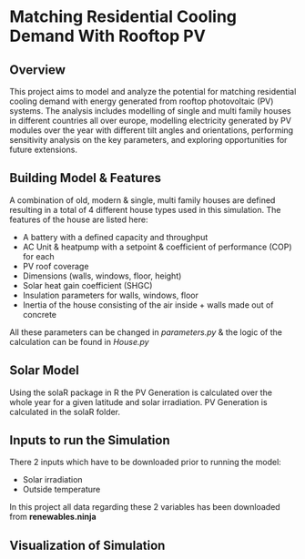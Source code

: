 # Matching Residential Cooling Demand With Rooftop PV
## Overview
This project aims to model and analyze the potential for matching residential cooling demand with energy generated from rooftop photovoltaic (PV) systems. The analysis includes modelling of single and multi family houses in different countries all over europe, modelling electricity generated by PV modules over the year with different tilt angles and orientations, performing sensitivity analysis on the key parameters, and exploring opportunities for future extensions.

## Building Model & Features

A combination of old, modern & single, multi family houses are defined resulting in a total of 4 different house types used in this simulation. 
The features of the house are listed here:
- A battery with a defined capacity and throughput
- AC Unit & heatpump with a setpoint & coefficient of performance (COP) for each
- PV roof coverage
- Dimensions (walls, windows, floor, height)
- Solar heat gain coefficient (SHGC)
- Insulation parameters for walls, windows, floor
- Inertia of the house consisting of the air inside + walls made out of concrete

All these parameters can be changed in *parameters.py* & the logic of the calculation can be found in *House.py*

## Solar Model

Using the solaR package in R the PV Generation is calculated over the whole year for a given latitude and solar irradiation.
PV Generation is calculated in the solaR folder.

## Inputs to run the Simulation

There 2 inputs which have to be downloaded prior to running the model:
- Solar irradiation 
- Outside temperature

In this project all data regarding these 2 variables has been downloaded from **renewables.ninja**

## Visualization of Simulation
